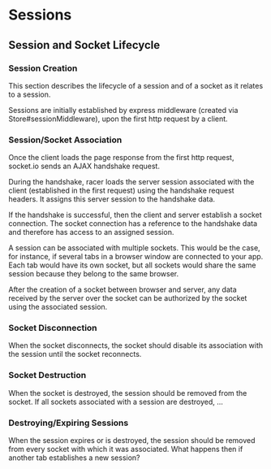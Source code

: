 Sessions
========

## Session and Socket Lifecycle

### Session Creation

This section describes the lifecycle of a session and of a socket as it relates
to a session.

Sessions are initially established by express middleware (created via
Store#sessionMiddleware), upon the first http request by a client.

### Session/Socket Association

Once the client loads the page response from the first http request, socket.io
sends an AJAX handshake request.

During the handshake, racer loads the server session associated with the client
(established in the first request) using the handshake request headers. It
assigns this server session to the handshake data.

If the handshake is successful, then the client and server establish a
socket connection. The socket connection has a reference to the handshake
data and therefore has access to an assigned session.

A session can be associated with multiple sockets. This would be the case, for
instance, if several tabs in a browser window are connected to your app. Each
tab would have its own socket, but all sockets would share the same session
because they belong to the same browser.

After the creation of a socket between browser and server, any data received
by the server over the socket can be authorized by the socket using the
associated session.

### Socket Disconnection

When the socket disconnects, the socket should disable its association with
the session until the socket reconnects.

### Socket Destruction

When the socket is destroyed, the session should be removed from the socket.
If all sockets associated with a session are destroyed, ...

### Destroying/Expiring Sessions

When the session expires or is destroyed, the session should be removed from
every socket with which it was associated. What happens then if another
tab establishes a new session?
